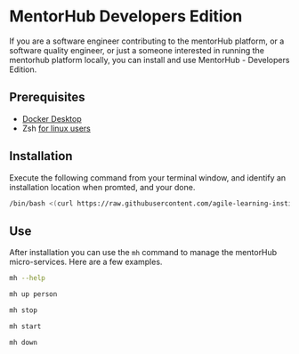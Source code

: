 # MentorHub Developers Edition

If you are a software engineer contributing to the mentorHub platform, or a software quality engineer, or just a someone interested in running the mentorhub platform locally, you can install and use MentorHub - Developers Edition.

## Prerequisites

- [Docker Desktop](https://www.docker.com/products/docker-desktop/)
- Zsh [for linux users](https://phoenixnap.com/kb/install-zsh-ubuntu)

## Installation

Execute the following command from your terminal window, and identify an installation location when promted, and your done.

```bash
/bin/bash <(curl https://raw.githubusercontent.com/agile-learning-institute/mentorHub/main/mentorHub-developer-edition/install)
```

## Use

After installation you can use the ``mh`` command to manage the mentorHub micro-services. Here are a few examples.

```bash
mh --help
```

```bash
mh up person
```

```bash
mh stop
```

```bash
mh start
```

```bash
mh down
```
